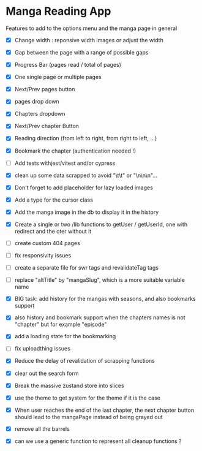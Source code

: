 # Manga Reading App 

  Features to add to the options menu and the manga page in general
  - [x] Change width : reponsive width images or adjust the width
  - [x] Gap between the page with a range of possible gaps
  - [x] Progress Bar (pages read / total of pages)
  - [x] One single page or multiple pages
  - [x] Next/Prev pages button
  - [x] pages drop down
  - [x] Chapters dropdown
  - [x] Next/Prev chapter Button
  - [x] Reading direction (from left to right, from right to left, ...)
  - [x] Bookmark the chapter (authentication needed !)
  - [ ] Add tests withjest/vitest and/or cypress
  - [x] clean up some data scrapped to avoid "\t\t" or "\n\n\n"...
  - [x] Don't forget to add placeholder for lazy loaded images
  - [x] Add a type for the cursor class
  - [x] Add the manga image in the db to display it in the history
  - [x] Create a single or two /lib functions to getUser / getUserId, one with redirect and the oter without it
  - [ ] create custom 404 pages
  - [ ] fix responsivity issues
  - [ ] create a separate file for swr tags and revalidateTag tags
  - [ ] replace "altTitle" by "mangaSlug", which is a more suitable variable name
  - [x] BIG task: add history for the mangas with seasons, and also bookmarks support
  - [x] also history and bookmark support when the chapters names is not "chapter" but for example "episode"
  - [x] add a loading state for the bookmarking
  - [ ] fix uploadthing issues
  - [x] Reduce the delay of revalidation of scrapping functions
  - [x] clear out the search form
  - [x] Break the massive zustand store into slices
  - [x] use the theme to get system for the theme if it is the case
  - [x] When user reaches the end of the last chapter, the next chapter button should lead to the mangaPage instead of being grayed out
  - [x] remove all the barrels
  - [x] can we use a generic function to represent all cleanup functions ?

